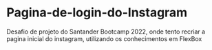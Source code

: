 # Pagina-de-login-do-Instagram
Desafio de projeto do Santander Bootcamp 2022, onde tento recriar a pagina inicial do instagram, utilizando os conhecimentos em FlexBox
